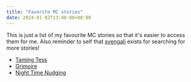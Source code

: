 ```yaml
---
title: "Favorite MC stories"
date: 2024-01-02T13:40:00+08:00
---
```


This is just a list of my favourite MC stories so that it's easier to access them for me.
Also reminder to self that [svengali](https://www.gregariousfrog.com/svengali/svengali.html) exists for searching for more stories!

* [Taming Tess](https://mcstories.com/TamingTess/index.html)
* [Grimoire](https://mcstories.com/GrimoireMindSpark/index.html)
* [Night Time Nudging](https://mcstories.com/NightTimeNudging/index.html)


